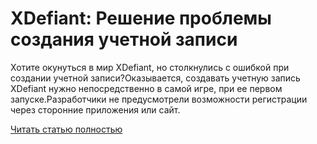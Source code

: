 # XDefiant: Решение проблемы создания учетной записи



Хотите окунуться в мир XDefiant, но столкнулись с ошибкой при создании учетной записи?Оказывается, создавать учетную запись XDefiant нужно непосредственно в самой игре, при ее первом запуске.Разработчики не предусмотрели возможности регистрации через сторонние приложения или сайт.

[Читать статью полностью](https://xyberbara.com/gaming/uchetnaya-zapis-xdefiant/)
